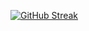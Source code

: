 [![GitHub Streak](https://streak-stats.demolab.com?user=carlitorweb&theme=react&border_radius=6&date_format=j%20M%5B%20Y%5D&mode=weekly&fire=DD2D1A&ring=C8DD06)](https://git.io/streak-stats)
